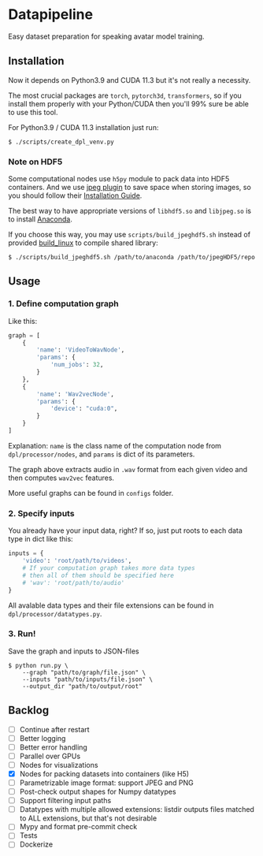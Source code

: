 # Datapipeline
Easy dataset preparation for speaking avatar model training.

## Installation
Now it depends on Python3.9 and CUDA 11.3 but it's not really a necessity. 

The most crucial packages are `torch`, `pytorch3d`, `transformers`,
so if you install them properly with your Python/CUDA
then you'll 99% sure be able to use this tool.

For Python3.9 / CUDA 11.3 installation just run:
```shell
$ ./scripts/create_dpl_venv.py
```

### Note on HDF5
Some computational nodes use `h5py` module to pack data into HDF5 containers.
And we use [jpeg plugin](https://github.com/CARS-UChicago/jpegHDF5)
to save space when storing images, so you should follow their
[Installation Guide](https://github.com/CARS-UChicago/jpegHDF5#installing-the-jpeg-filter-plugin).

The best way to have appropriate versions of 
`libhdf5.so` and `libjpeg.so`
is to install [Anaconda](https://docs.anaconda.com/).

If you choose this way, you may use `scripts/build_jpeghdf5.sh` instead of provided
[build_linux](https://github.com/CARS-UChicago/jpegHDF5/blob/master/build_linux)
to compile shared library:

```shell
$ ./scripts/build_jpeghdf5.sh /path/to/anaconda /path/to/jpegHDF5/repo
```


## Usage
### 1. Define computation graph
Like this:

```python
graph = [
    {
        'name': 'VideoToWavNode',
        'params': {
            'num_jobs': 32,
        }
    },
    {
        'name': 'Wav2vecNode',
        'params': {
            'device': "cuda:0",
        }
    }
]
```

Explanation: `name` is the class name of the computation node from `dpl/processor/nodes`,
and `params` is dict of its parameters. 

The graph above extracts audio in `.wav` format from each given video
and then computes `wav2vec` features.

More useful graphs can be found in `configs` folder.

### 2. Specify inputs
You already have your input data, right?
If so, just put roots to each data type in dict like this:

```python
inputs = {
    'video': 'root/path/to/videos',
    # If your computation graph takes more data types
    # then all of them should be specified here
    # 'wav': 'root/path/to/audio'
}
```

All avalable data types and their file extensions
can be found in `dpl/processor/datatypes.py`.

### 3. Run!
Save the graph and inputs to JSON-files 

```shell
$ python run.py \
    --graph "path/to/graph/file.json" \
    --inputs "path/to/inputs/file.json" \
    --output_dir "path/to/output/root"
```

## Backlog
* [ ] Continue after restart
* [ ] Better logging
* [ ] Better error handling
* [ ] Parallel over GPUs
* [ ] Nodes for visualizations
* [x] Nodes for packing datasets into containers (like H5)
* [ ] Parametrizable image format: support JPEG and PNG
* [ ] Post-check output shapes for Numpy datatypes
* [ ] Support filtering input paths
* [ ] Datatypes with multiple allowed extensions: listdir outputs files matched to ALL extensions, but that's not desirable
* [ ] Mypy and format pre-commit check
* [ ] Tests
* [ ] Dockerize

